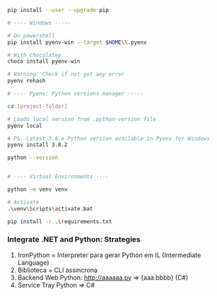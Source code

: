 ```bash
pip install --user --upgrade pip

# ---- Windows -----

# On powershell
pip install pyenv-win --target $HOME\\.pyenv

# With Chocolatey
choco install pyenv-win

# Warning: Check if not got any error
pyenv rehash

# ---- Pyenv: Python versions manager -----

cd [project-folder]

# Loads local version from .python-version file
pyenv local

# PS: Latest 3.8.x Python version available in Pyenv for Windows
pyenv install 3.8.2

python --version


# ---- Virtual Environments ----

python -m venv venv

# Activate
.\venv\Scripts\activate.bat

pip install -r .\requirements.txt
```

### Integrate .NET and Python: Strategies

1. IronPython = Interpreter para gerar Python em IL (Intermediate Language)
2. Biblioteca = CLI assincrona
3. Backend Web Python: http://aaaaaa.py => {aaa:bbbb} (C#)
4. Service Tray Python => C#

